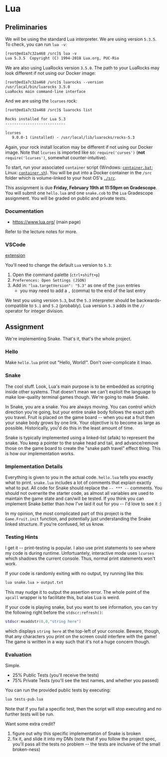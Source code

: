 # Lua

## Preliminaries

We will be using the standard Lua interpreter.
We are using version `5.3.5`.
To check, you can run `lua -v`:
```txt
[root@ed1a7c32a468 /src]$ lua -v
Lua 5.3.5  Copyright (C) 1994-2018 Lua.org, PUC-Rio
```

We are also using LuaRocks version `3.5.0`.
The path to your LuaRocks may look different if not using our Docker image:
```txt
[root@ed1a7c32a468 /src]$ luarocks --version
/usr/local/bin/luarocks 3.5.0
LuaRocks main command-line interface
```
And we are using the `lcurses` rock:
```txt
[root@ed1a7c32a468 /src]$ luarocks list

Rocks installed for Lua 5.3
---------------------------

lcurses
   9.0.0-1 (installed) - /usr/local/lib/luarocks/rocks-5.3
```
Again, your rock install location may be different if not using our Docker image.
Note that `lcurses` is imported like so: `require('curses')` (**not** `require('lcurses')`, somewhat counter-intuitive).

To start, run your associated `container` script (Windows: [`container.bat`](container.bat); Linux: [`container.sh`](container.sh)).
You will be put into a Docker container in the `/src` folder which is volume-linked to your host OS's [`./src`](src).

This assignment is due **Friday, February 19th at 11:59pm on Gradescope**.
You will submit one `hello.lua` and one `snake.cob` to the `Lua` Gradescope assignment.
You will be graded on public and private tests.

### Documentation

* <https://www.lua.org/> (main page)

Refer to the lecture notes for more.

### VSCode

[extension](https://marketplace.visualstudio.com/items?itemName=trixnz.vscode-lua)

You'll need to change the default `Lua` version to `5.3`:
1. Open the command palette (`ctrl+shift+p`)
1. `Preferences: Open Settings (JSON)`
1. Add in: `"lua.targetVersion": "5.3"` as one of the `json` entries
   * you may need to add a `,` (comma) to the end of the last entry

We test you using version `5.3`, but the `5.3` interpreter should be backwards-compatible to `5.1` and `5.2` (probably).
Lua version `5.3` adds in the `//` operator for integer division.

## Assignment

We're implementing Snake.
That's it, that's the whole project.

### Hello

Make `hello.lua` print out "Hello, World!".
Don't over-complicate it lmao.

### Snake

The cool stuff.
Look, Lua's main purpose is to be embedded as scripting inside other systems.
That doesn't mean we can't exploit the language to make low-quality terminal games though.
We're going to make Snake.

In Snake, you are a snake.
You are always moving.
You can control which direction you're going, but your entire snake body follows the exact path you travel.
Fruit is placed on the game board -- when you eat a fruit then your snake body grows by one link.
Your objective is to become as large as possible.
Historically, you'd do this in the least amount of time.

Snake is typically implemented using a linked-list (afaik) to represent the snake.
You keep a pointer to the snake head and tail, and advance/remove those on the game board to create the "snake path travel" effect thing.
This is how our implementation works.

### Implementation Details

Everything is given to you in the actual code.
`hello.lua` tells you exactly what to print.
`snake.lua` includes a lot of comments that explain exactly what to put.
All code for Snake should replace the `-- *** --` comments.
You should not overwrite the starter code, as almost all variables are used to maintain the game state and can/will be tested.
If you think you can implement Snake better than how I've laid it out for you -- I'd love to see it :)

In my opinion, the most complicated part of this project is the `Game.Fruit.init` function, and potentially just understanding the Snake linked structure.
If you're confused, let us know.

### Testing Hints

I get it -- print-testing is popular.
I also use print statements to see where my code is during runtime.
Unfortuantely, interactive mode uses `lcurses` which shadows the current console.
Thus, normal print statements won't work.

If your code is randomly exiting with no output, try running like this:
```txt
lua snake.lua > output.txt
```
This may nudge it to output the assertion error.
The whole point of the `xpcall` wrapper is to facilitate this, but alas Lua is weird.

If your code is playing snake, but you want to see information, you can try the following right before the `stdscr:refresh()`:
```lua
stdscr:mvaddstr(0,0,"string here")
```
which displays `string here` at the top-left of your console.
Beware, though, that any characters you print on the screen could interfere with the game!
The game is written in a way such that it's not a huge concern though.

### Evaluation

Simple.

* 25% Public Tests (you'll receive the tests)
* 75% Private Tests (you'll see the test names, and whether you passed)

You can run the provided public tests by executing:
```txt
lua tests-pub.lua
```
Note that if you fail a specific test, then the script will stop executing and no further tests will be run.

Want some extra credit?
1. figure out why this specific implementation of Snake is broken
1. fix it, and slide it into my DMs
(note that if you follow the project spec, you'll pass all the tests no problem -- the tests are inclusive of the small broken-ness)
